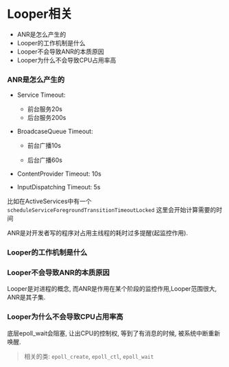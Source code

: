 # Looper相关

* ANR是怎么产生的
* Looper的工作机制是什么
* Looper不会导致ANR的本质原因
* Looper为什么不会导致CPU占用率高

### ANR是怎么产生的

* Service Timeout:
  * 前台服务20s
  * 后台服务200s
* BroadcaseQueue Timeout:

  * 前台广播10s

  * 后台广播60s
* ContentProvider Timeout: 10s
* InputDispatching Timeout: 5s

比如在ActiveServices中有一个 `scheduleServiceForegroundTransitionTimeoutLocked` 这里会开始计算需要的时间

ANR是对开发者写的程序对占用主线程的耗时过多提醒(起监控作用).

### Looper的工作机制是什么





### Looper不会导致ANR的本质原因

Looper是对进程的概念, 而ANR是作用在某个阶段的监控作用,Looper范围很大, ANR是其子集.



### Looper为什么不会导致CPU占用率高

底层epoll_wait会阻塞, 让出CPU的控制权, 等到了有消息的时候, 被系统中断重新唤醒.

> 相关的类: `epoll_create`, `epoll_ctl`, `epoll_wait`

